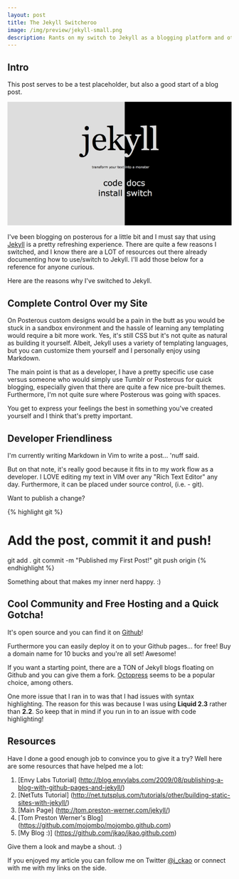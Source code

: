 ```yaml
---
layout: post
title: The Jekyll Switcheroo
image: /img/preview/jekyll-small.png
description: Rants on my switch to Jekyll as a blogging platform and other goodies
---
```


Intro
------

This post serves to be a test placeholder, but also a good start of a
blog post.

![Jekyll](/img/jekyll.png)

I've been blogging on posterous for a little bit and I must say that
using [Jekyll](http://jekyllrb.com/) is a pretty refreshing experience. There are quite a few
reasons I switched, and I know there are a LOT of resources out there
already documenting how to use/switch to Jekyll. I'll add those below
for a reference for anyone curious.

Here are the reasons why I've switched to Jekyll.

Complete Control Over my Site
---------------------------------
On Posterous custom designs would be a pain in the butt as you would be
stuck in a sandbox environment and the hassle of learning any templating
would require a bit more work. Yes, it's still CSS but it's not quite as
natural as building it yourself. Albeit, Jekyll uses a variety of
templating languages, but you can customize them yourself and I
personally enjoy using Markdown.

The main point is that as a developer, I have a pretty specific use case
versus someone who would simply use Tumblr or Posterous for quick
blogging, especially given that there are quite a few nice pre-built
themes. Furthermore, I'm not quite sure where Posterous was going with
spaces.

You get to express your feelings the best in something you've created
yourself and I think that's pretty important.

Developer Friendliness
---------------------------------
I'm currently writing Markdown in Vim to write a post... 'nuff said.

But on that note, it's really good because it fits in to my work flow as
a developer. I LOVE editing my text in VIM over any "Rich Text Editor"
any day. Furthermore, it can be placed under source control, (i.e. -
git).

Want to publish a change?

{% highlight git %}
# Add the post, commit it and push!
  git add .
  git commit -m "Published my First Post!"
  git push origin
{% endhighlight %}

Something about that makes my inner nerd happy. :)

Cool Community and Free Hosting and a Quick Gotcha!
---------------------------------
It's open source and you can find it on [Github](https://github.com/mojombo/jekyll)!

Furthermore you can easily deploy it on to your Github pages... for
free! Buy a domain name for 10 bucks and you're all set! Awesome!

If you want a starting point, there are a TON of Jekyll blogs floating
on Github and you can give them a fork. [Octopress](https://github.com/imathis/octopress) 
seems to be a popular choice, among others.

One more issue that I ran in to was that I had issues with syntax
highlighting. The reason for this was because I was using **Liquid
2.3** rather than **2.2**. So keep that in mind if you run in to an issue with
code highlighting!

Resources
---------------------------------
Have I done a good enough job to convince you to give it a try? Well
here are some resources that have helped me a lot:

1. [Envy Labs Tutorial] (http://blog.envylabs.com/2009/08/publishing-a-blog-with-github-pages-and-jekyll/)
2. [NetTuts Tutorial] (http://net.tutsplus.com/tutorials/other/building-static-sites-with-jekyll/)
3. [Main Page] (http://tom.preston-werner.com/jekyll/)
4. [Tom Preston Werner's Blog] (https://github.com/mojombo/mojombo.github.com)
5. [My Blog :)] (https://github.com/jkao/jkao.github.com)

Give them a look and maybe a shout. :)

If you enjoyed my article you can follow me on Twitter [@j_ckao](twitter.com/#!/j_ckao)
or connect with me with my links on the side.
